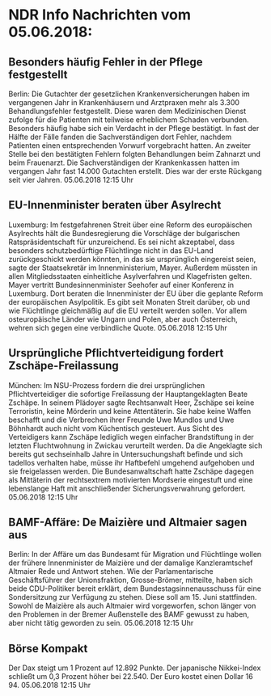 # NDR Info Nachrichten vom 05.06.2018:


## Besonders häufig Fehler in der Pflege festgestellt
Berlin: Die Gutachter der gesetzlichen Krankenversicherungen haben im vergangenen Jahr in Krankenhäusern und Arztpraxen mehr als 3.300 Behandlungsfehler festgestellt. Diese waren dem Medizinischen Dienst zufolge für die  Patienten mit teilweise erheblichem Schaden verbunden. Besonders häufig habe sich ein Verdacht in der Pflege bestätigt. In fast der Hälfte der Fälle fanden die Sachverständigen dort Fehler, nachdem Patienten einen entsprechenden Vorwurf vorgebracht hatten. An zweiter Stelle bei den bestätigten Fehlern folgten Behandlungen beim Zahnarzt und beim Frauenarzt. Die Sachverständigen der Krankenkassen hatten im vergangen Jahr fast 14.000 Gutachten erstellt. Dies war der erste Rückgang seit vier Jahren. 05.06.2018 12:15 Uhr 

## EU-Innenminister beraten über Asylrecht
Luxemburg: Im festgefahrenen Streit über eine Reform des europäischen Asylrechts hält die Bundesregierung die Vorschläge der bulgarischen Ratspräsidentschaft für unzureichend. Es sei nicht akzeptabel, dass besonders schutzbedürftige Flüchtlinge nicht in das EU-Land zurückgeschickt werden könnten, in das sie ursprünglich eingereist seien, sagte der Staatsekretär im Innenministerium, Mayer. Außerdem müssten in allen Mitgliedsstaaten einheitliche Asylverfahren und Klagefristen gelten. Mayer vertritt Bundesinnenminister Seehofer auf einer Konferenz in Luxemburg. Dort beraten die Innenminister der EU über die geplante Reform der europäischen Asylpolitik. Es gibt seit Monaten Streit darüber, ob und wie Flüchtlinge gleichmäßig auf die EU verteilt werden sollen. Vor allem osteuropäische Länder wie Ungarn und Polen, aber auch Österreich, wehren sich gegen eine verbindliche Quote. 05.06.2018 12:15 Uhr 

## Ursprüngliche Pflichtverteidigung fordert Zschäpe-Freilassung
München: Im NSU-Prozess fordern die drei ursprünglichen Pflichtverteidiger die sofortige Freilassung der Hauptangeklagten Beate Zschäpe. In seinem Plädoyer sagte Rechtsanwalt Heer, Zschäpe sei keine Terroristin, keine Mörderin und keine Attentäterin. Sie habe keine Waffen beschafft und die Verbrechen ihrer Freunde Uwe Mundlos und Uwe Böhnhardt auch nicht vom Küchentisch gesteuert. Aus Sicht des Verteidigers kann Zschäpe lediglich wegen einfacher Brandstiftung in der letzten Fluchtwohnung in Zwickau verurteilt werden. Da die Angeklagte sich bereits gut sechseinhalb Jahre in Untersuchungshaft befinde und sich tadellos verhalten habe, müsse ihr Haftbefehl umgehend aufgehoben und sie freigelassen werden. Die Bundesanwaltschaft hatte Zschäpe dagegen als Mittäterin der rechtsextrem motivierten Mordserie eingestuft und eine lebenslange Haft mit anschließender Sicherungsverwahrung gefordert. 05.06.2018 12:15 Uhr 

## BAMF-Affäre: De Maizière und Altmaier sagen aus
Berlin: In der Affäre um das Bundesamt für Migration und Flüchtlinge wollen der frühere Innenminister de Maizière und der damalige Kanzleramtschef Altmaier Rede und Antwort stehen. Wie der Parlamentarische Geschäftsführer der Unionsfraktion, Grosse-Brömer, mitteilte, haben sich beide CDU-Politiker bereit erklärt, dem Bundestagsinnenausschuss für eine Sondersitzung zur Verfügung zu stehen. Diese soll am 15. Juni stattfinden. Sowohl de Maizière als auch Altmaier wird vorgeworfen, schon länger von den Problemen in der Bremer Außenstelle des BAMF gewusst zu haben, aber nicht tätig geworden zu sein. 05.06.2018 12:15 Uhr 

## Börse Kompakt
Der Dax steigt um 1 Prozent auf 12.892  Punkte. Der japanische Nikkei-Index schließt um 0,3 Prozent höher bei 22.540. Der Euro kostet einen Dollar 16 94. 05.06.2018 12:15 Uhr 
